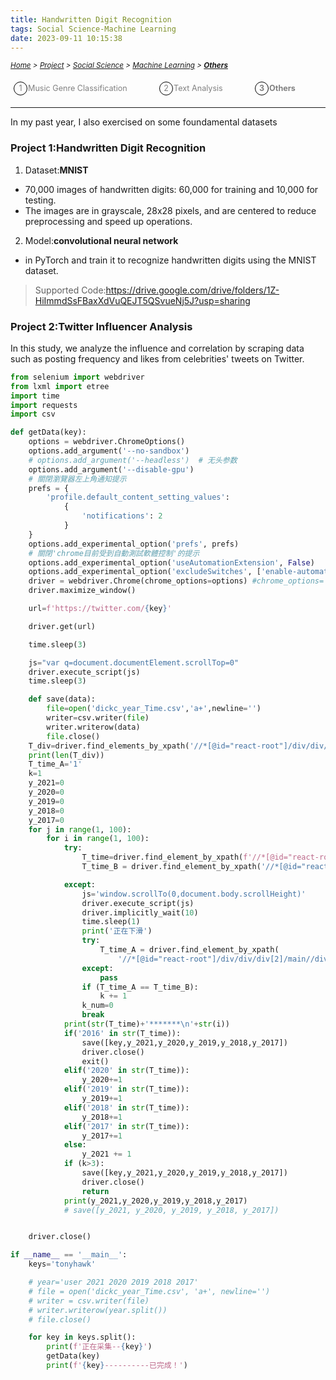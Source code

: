 ```yaml
---
title: Handwritten Digit Recognition
tags: Social Science-Machine Learning
date: 2023-09-11 10:15:38
---
```

<style>
    .menu-item {
        display: inline-block; /* Ensure elements are horizontally aligned */
        margin-right: 20px;
        position: relative;
        padding: 5px;
        color: grey;
        text-decoration: none;
        font-size: 90%; /* Reduce font size */
    }
    .menu-item:hover {
        font-weight: bold;
        color: grey !important;
    }
    .menu-item::before {
        content: counter(item) " ";
        counter-increment: item;
        border: 1px solid black;
        background-color: transparent;
        border-radius: 50%;
        width: 20px;
        height: 20px;
        display: inline-block;
        text-align: center;
        line-height: 20px;
        margin-right: 1px;
        color: grey;
    }
    .menu-list {
        list-style: none; 
        counter-reset: item;
        padding: 0; /* Remove default padding */
    }
    .menu-list div {
        white-space: nowrap; /* Prevent wrapping of list items */
    }
</style>

*<small>[Home](/Home/index.html) > [Project](/tags/Project/index.html) > [Social Science](/2023/09/11/Project/Social-Science/Scoial-Science/index.html) > [Machine Learning](/2023/09/11/Project/Social-Science/Machine-Learning/Music-Genre-Classification/index.html) > **[Others](/2023/09/11/Project/Social-Science/Machine-Learning/Others/index.html)</small>***


<ol class="menu-list">
    <div>
        <li><a href="/2023/09/11/Project/Social-Science/Machine-Learning/Music-Genre-Classification/index.html" class="menu-item">Music Genre Classification&nbsp;&nbsp;&nbsp;&nbsp;&nbsp;&nbsp</a><a href="/2023/09/11/Project/Social-Science/Machine-Learning/Text-Analysis/index.html"  class="menu-item">Text Analysis&nbsp;&nbsp;&nbsp;&nbsp;&nbsp;&nbsp</a><strong><a href="/2023/09/11/Project/Social-Science/Machine-Learning/Others/index.html" class="menu-item">Others&nbsp;&nbsp;&nbsp;&nbsp;&nbsp;&nbsp</a></strong></li>
    </div>
</ol>


---
In my past year, I also exercised on some foundamental datasets
### Project 1:Handwritten Digit Recognition

1. Dataset:**MNIST** 
- 70,000 images of handwritten digits: 60,000 for training and 10,000 for testing. 
- The images are in grayscale, 28x28 pixels, and are centered to reduce preprocessing and speed up operations.
2. Model:**convolutional neural network** 
- in PyTorch and train it to recognize handwritten digits using the MNIST dataset. 

> Supported Code:https://drive.google.com/drive/folders/1Z-HiImmdSsFBaxXdVuQEJT5QSvueNj5J?usp=sharing

### Project 2:Twitter Influencer Analysis
In this study, we analyze the influence and correlation by scraping data such as posting frequency and likes from celebrities' tweets on Twitter.

```python
from selenium import webdriver
from lxml import etree
import time
import requests
import csv

def getData(key):
    options = webdriver.ChromeOptions()
    options.add_argument('--no-sandbox')
    # options.add_argument('--headless')  # 无头参数
    options.add_argument('--disable-gpu')
    # 關閉瀏覽器左上角通知提示
    prefs = {
        'profile.default_content_setting_values':
            {
                'notifications': 2
            }
    }
    options.add_experimental_option('prefs', prefs)
    # 關閉'chrome目前受到自動測試軟體控制'的提示
    options.add_experimental_option('useAutomationExtension', False)
    options.add_experimental_option('excludeSwitches', ['enable-automation'])
    driver = webdriver.Chrome(chrome_options=options) #chrome_options=
    driver.maximize_window()

    url=f'https://twitter.com/{key}'

    driver.get(url)

    time.sleep(3)

    js="var q=document.documentElement.scrollTop=0"
    driver.execute_script(js)
    time.sleep(3)

    def save(data):
        file=open('dickc_year_Time.csv','a+',newline='')
        writer=csv.writer(file)
        writer.writerow(data)
        file.close()
    T_div=driver.find_elements_by_xpath('//*[@id="react-root"]/div/div/div[2]/main/div/div/div/div/div/div[2]/div/div/div[2]/section/div/div/div')
    print(len(T_div))
    T_time_A='1'
    k=1
    y_2021=0
    y_2020=0
    y_2019=0
    y_2018=0
    y_2017=0
    for j in range(1, 100):
        for i in range(1, 100):
            try:
                T_time=driver.find_element_by_xpath(f'//*[@id="react-root"]/div/div/div[2]/main//div[2]/div/div/div[2]/section/div/div/div[{i}]/div/div/article/div//a/time').text
                T_time_B = driver.find_element_by_xpath('//*[@id="react-root"]/div/div/div[2]/main//div[2]/div/div/div[2]/section/div/div/div[2]/div/div/article/div//a/time').text

            except:
                js='window.scrollTo(0,document.body.scrollHeight)'
                driver.execute_script(js)
                driver.implicitly_wait(10)
                time.sleep(1)
                print('正在下滑')
                try:
                    T_time_A = driver.find_element_by_xpath(
                        '//*[@id="react-root"]/div/div/div[2]/main//div[2]/div/div/div[2]/section/div/div/div[2]/div/div/article/div//a/time').text
                except:
                    pass
                if (T_time_A == T_time_B):
                    k += 1
                k_num=0
                break
            print(str(T_time)+'*******\n'+str(i))
            if('2016' in str(T_time)):
                save([key,y_2021,y_2020,y_2019,y_2018,y_2017])
                driver.close()
                exit()
            elif('2020' in str(T_time)):
                y_2020+=1
            elif('2019' in str(T_time)):
                y_2019+=1
            elif('2018' in str(T_time)):
                y_2018+=1
            elif('2017' in str(T_time)):
                y_2017+=1
            else:
                y_2021 += 1
            if (k>3):
                save([key,y_2021,y_2020,y_2019,y_2018,y_2017])
                driver.close()
                return
            print(y_2021,y_2020,y_2019,y_2018,y_2017)
            # save([y_2021, y_2020, y_2019, y_2018, y_2017])


    driver.close()

if __name__ == '__main__':
    keys='tonyhawk'

    # year='user 2021 2020 2019 2018 2017'
    # file = open('dickc_year_Time.csv', 'a+', newline='')
    # writer = csv.writer(file)
    # writer.writerow(year.split())
    # file.close()

    for key in keys.split():
        print(f'正在采集--{key}')
        getData(key)
        print(f'{key}----------已完成！')
```
